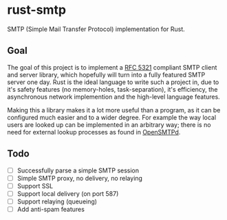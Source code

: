 rust-smtp
=========

SMTP (Simple Mail Transfer Protocol) implementation for Rust.

## Goal

The goal of this project is to implement a [RFC 5321][RFC5321] compliant SMTP client and server library, which hopefully
will turn into a fully featured SMTP server one day. Rust is the ideal language to write such a project in, due to it's
safety features (no memory-holes, task-separation), it's efficiency, the asynchronous network implemention and the
high-level language features.

Making this a library makes it a lot more useful than a program, as it can be configured much easier and to a wider
degree. For example the way local users are looked up can be implemented in an arbitrary way; there is no need for
external lookup processes as found in [OpenSMTPd][opensmtpd].

## Todo

- [ ] Successfully parse a simple SMTP session
- [ ] Simple SMTP proxy, no delivery, no relaying
- [ ] Support SSL
- [ ] Support local delivery (on port 587)
- [ ] Support relaying (queueing)
- [ ] Add anti-spam features

[RFC5321]: http://tools.ietf.org/html/rfc5321
[opensmtpd]: http://www.opensmtpd.org/
